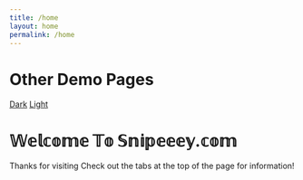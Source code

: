 ```yaml
---
title: /home
layout: home
permalink: /home
---
```


# Other Demo Pages

[Dark](https://b2a3e8.github.io/jekyll-theme-console-demo-dark/)
[Light](https://b2a3e8.github.io/jekyll-theme-console-demo-light/)

# 𝕎𝕖𝕝𝕔𝕠𝕞𝕖 𝕋𝕠 𝕊𝕟𝕚𝕡𝕖𝕖𝕖𝕪.𝕔𝕠𝕞

Thanks for visiting Check out the tabs at the top of the page for information!
